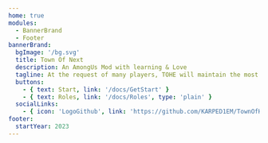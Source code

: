```yaml
---
home: true
modules:
  - BannerBrand
  - Footer
bannerBrand:
  bgImage: '/bg.svg'
  title: Town Of Next
  description: An AmongUs Mod with learning & Love
  tagline: At the request of many players, TOHE will maintain the most basic adaptation and synchronize updates with TOH to ensure that players in need can still play normally. By the way, TOHE has renamed TONX
  buttons:
    - { text: Start, link: '/docs/GetStart' }
    - { text: Roles, link: '/docs/Roles', type: 'plain' }
  socialLinks:
    - { icon: 'LogoGithub', link: 'https://github.com/KARPED1EM/TownOfHostEdited' }
footer:
  startYear: 2023
---
```

